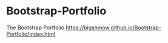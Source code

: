 # Bootstrap-Portfolio
The Bootstrap Portfolio
https://bigshmow.github.io/Bootstrap-Portfolio/index.html
